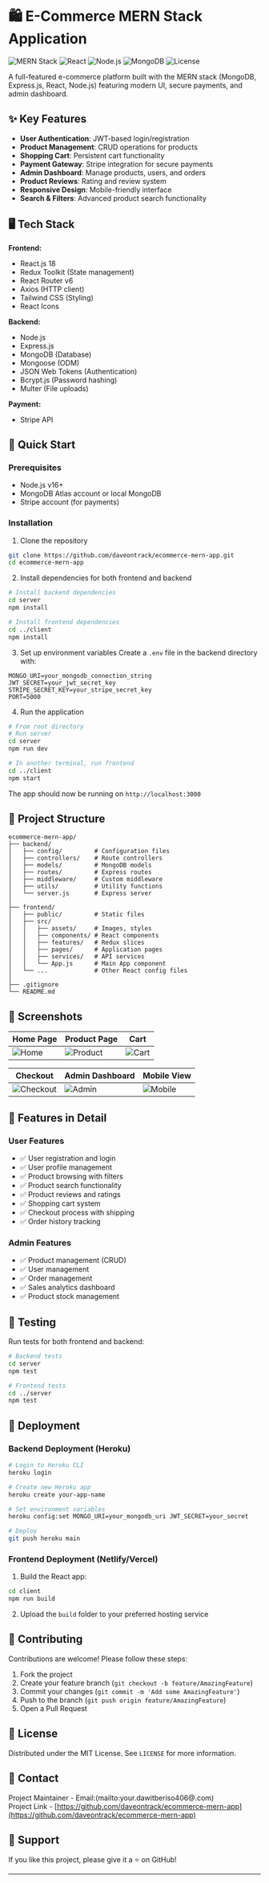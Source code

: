 # 🛍️ E-Commerce MERN Stack Application

![MERN Stack](https://img.shields.io/badge/MERN-Stack-9cf)
![React](https://img.shields.io/badge/React-18-blue)
![Node.js](https://img.shields.io/badge/Node.js-16-green)
![MongoDB](https://img.shields.io/badge/MongoDB-5.0-brightgreen)
![License](https://img.shields.io/badge/License-MIT-success)

A full-featured e-commerce platform built with the MERN stack (MongoDB, Express.js, React, Node.js) featuring modern UI, secure payments, and admin dashboard.

## ✨ Key Features

- **User Authentication**: JWT-based login/registration
- **Product Management**: CRUD operations for products
- **Shopping Cart**: Persistent cart functionality
- **Payment Gateway**: Stripe integration for secure payments
- **Admin Dashboard**: Manage products, users, and orders
- **Product Reviews**: Rating and review system
- **Responsive Design**: Mobile-friendly interface
- **Search & Filters**: Advanced product search functionality

## 🖥️ Tech Stack

**Frontend:**
- React.js 18
- Redux Toolkit (State management)
- React Router v6
- Axios (HTTP client)
- Tailwind CSS (Styling)
- React Icons

**Backend:**
- Node.js
- Express.js
- MongoDB (Database)
- Mongoose (ODM)
- JSON Web Tokens (Authentication)
- Bcrypt.js (Password hashing)
- Multer (File uploads)

**Payment:**
- Stripe API

## 🚀 Quick Start

### Prerequisites
- Node.js v16+
- MongoDB Atlas account or local MongoDB
- Stripe account (for payments)

### Installation

1. Clone the repository
```bash
git clone https://github.com/daveontrack/ecommerce-mern-app.git
cd ecommerce-mern-app
```

2. Install dependencies for both frontend and backend
```bash
# Install backend dependencies
cd server
npm install

# Install frontend dependencies
cd ../client
npm install
```

3. Set up environment variables
Create a `.env` file in the backend directory with:
```env
MONGO_URI=your_mongodb_connection_string
JWT_SECRET=your_jwt_secret_key
STRIPE_SECRET_KEY=your_stripe_secret_key
PORT=5000
```

4. Run the application
```bash
# From root directory
# Run server
cd server
npm run dev

# In another terminal, run frontend
cd ../client
npm start
```

The app should now be running on `http://localhost:3000`

## 📂 Project Structure

```
ecommerce-mern-app/
├── backend/
│   ├── config/         # Configuration files
│   ├── controllers/    # Route controllers
│   ├── models/         # MongoDB models
│   ├── routes/         # Express routes
│   ├── middleware/     # Custom middleware
│   ├── utils/          # Utility functions
│   └── server.js       # Express server
│
├── frontend/
│   ├── public/         # Static files
│   ├── src/
│   │   ├── assets/     # Images, styles
│   │   ├── components/ # React components
│   │   ├── features/   # Redux slices
│   │   ├── pages/      # Application pages
│   │   ├── services/   # API services
│   │   └── App.js      # Main App component
│   └── ...             # Other React config files
│
├── .gitignore
└── README.md
```

## 🌟 Screenshots

| Home Page | Product Page | Cart |
|-----------|--------------|------|
| ![Home](https://via.placeholder.com/400x200?text=Home+Page) | ![Product](https://via.placeholder.com/400x200?text=Product+Page) | ![Cart](https://via.placeholder.com/400x200?text=Cart) |

| Checkout | Admin Dashboard | Mobile View |
|----------|-----------------|-------------|
| ![Checkout](https://via.placeholder.com/400x200?text=Checkout) | ![Admin](https://via.placeholder.com/400x200?text=Admin+Dashboard) | ![Mobile](https://via.placeholder.com/400x200?text=Mobile+View) |

## 🛒 Features in Detail

### User Features
- ✅ User registration and login
- ✅ User profile management
- ✅ Product browsing with filters
- ✅ Product search functionality
- ✅ Product reviews and ratings
- ✅ Shopping cart system
- ✅ Checkout process with shipping
- ✅ Order history tracking

### Admin Features
- ✅ Product management (CRUD)
- ✅ User management
- ✅ Order management
- ✅ Sales analytics dashboard
- ✅ Product stock management

## 🧪 Testing

Run tests for both frontend and backend:

```bash
# Backend tests
cd server
npm test

# Frontend tests
cd ../server
npm test
```

## 🚀 Deployment

### Backend Deployment (Heroku)
```bash
# Login to Heroku CLI
heroku login

# Create new Heroku app
heroku create your-app-name

# Set environment variables
heroku config:set MONGO_URI=your_mongodb_uri JWT_SECRET=your_secret

# Deploy
git push heroku main
```

### Frontend Deployment (Netlify/Vercel)
1. Build the React app:
```bash
cd client
npm run build
```

2. Upload the `build` folder to your preferred hosting service

## 🤝 Contributing

Contributions are welcome! Please follow these steps:

1. Fork the project
2. Create your feature branch (`git checkout -b feature/AmazingFeature`)
3. Commit your changes (`git commit -m 'Add some AmazingFeature'`)
4. Push to the branch (`git push origin feature/AmazingFeature`)
5. Open a Pull Request

## 📜 License

Distributed under the MIT License. See `LICENSE` for more information.

## 📧 Contact

Project Maintainer - Email:(mailto:your.dawitberiso406@.com)  
Project Link - [https://github.com/daveontrack/ecommerce-mern-app](https://github.com/daveontrack/ecommerce-mern-app)

## 💖 Support

If you like this project, please give it a ⭐ on GitHub!

---

